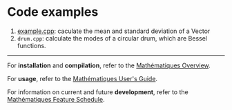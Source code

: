 # Code examples


1. [example.cpp](example.md): caculate the mean and standard deviation of a Vector
1. `drum.cpp`: calculate the modes of a circular drum, which are Bessel functions.

----------------------

For **installation** and **compilation**, refer to the [Mathématiques Overview](../README.md).

For **usage**, refer to the [Mathématiques User's Guide](../doc/README.md).

For information on current and future **development**, refer to the [Mathématiques Feature Schedule](../todo/README.md).

